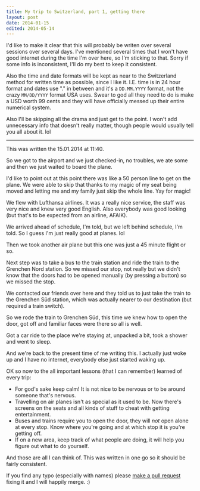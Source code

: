 ```yaml
---
title: My trip to Switzerland, part 1, getting there
layout: post
date: 2014-01-15
edited: 2014-05-14
---
```


I'd like to make it clear that this will probably be writen over several
sessions over several days.  I've mentioned several times that I won't have good
internet during the time I'm over here, so I'm sticking to that.  Sorry if some
info is inconsistent, I'll do my best to keep it consistent.

Also the time and date formats will be kept as near to the Switzerland method
for written time as possible, since I like it.  I.E. time is in 24 hour format
and dates use "." in between and it's a `DD.MM.YYYY` format, not the crazy
`MM/DD/YYYY` format USA uses.  Swear to god all they need to do is make a USD
worth 99 cents and they will have officially messed up their entire numerical
system.

Also I'll be skipping all the drama and just get to the point.  I won't add
unnecessary info that doesn't really matter, though people would usually tell
you all about it.  lol

---

This was written the 15.01.2014 at 11:40.

So we got to the airport and we just checked-in, no troubles, we ate some and
then we just waited to board the plane.

I'd like to point out at this point there was like a 50 person line to get on
the plane.  We were able to skip that thanks to my magic of my seat being moved
and letting me and my family just skip the whole line.  Yay for magic!

We flew with Lufthansa airlines. It was a really nice service, the staff was
very nice and knew very good English.  Also everybody was good looking (but
that's to be expected from an airline, AFAIK).

We arrived ahead of schedule, I'm told, but we left behind schedule, I'm told.
So I guess I'm just really good at planes.  lol

Then we took another air plane but this one was just a 45 minute flight or so.

Next step was to take a bus to the train station and ride the train to the
Grenchen Nord station.  So we missed our stop, not really but we didn't know
that the doors had to be opened manually (by pressing a button) so we missed the
stop.

We contacted our friends over here and they told us to just take the train to
the Grenchen Süd station, which was actually nearer to our destination (but
required a train switch).

So we rode the train to Grenchen Süd, this time we knew how to open the door,
got off and familiar faces were there so all is well.

Got a car ride to the place we're staying at, unpacked a bit, took a shower and
went to sleep.

And we're back to the present time of me writing this. I actually just woke up
and I have no internet, everybody else just started waking up.

OK so now to the all important lessons (that I can remember) learned of every
trip:

- For god's sake keep calm! It is not nice to be nervous or to be around someone
  that's nervous.
- Travelling on air planes isn't as special as it used to be.  Now there's
  screens on the seats and all kinds of stuff to cheat with getting
  entertainment.
- Buses and trains require you to open the door, they will *not* open alone at
  every stop.  Know where you're going and at which stop it is you're getting
  off.
- If on a new area, keep track of what people are doing, it will help you figure
  out what to do yourself.

And those are all I can think of. This was written in one go so it should be
fairly consistent.

If you find any typo (especially with names) please [make a pull
request](https://github.com/Greduan/eduantech.docpad/blob/master/_posts/2014-01-15-mttsp1.md)
fixing it and I will happily merge. :)
